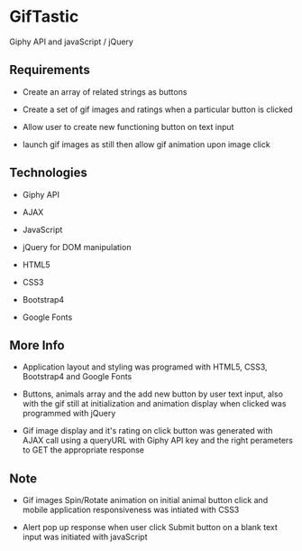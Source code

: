 # GifTastic

Giphy API and javaScript / jQuery

## Requirements

- Create an array of related strings as buttons 

- Create a set of gif images and ratings when a particular button is clicked

- Allow user to create new functioning button on text input

- launch gif images as still then allow gif animation upon image click

## Technologies 

- Giphy API

- AJAX

- JavaScript

- jQuery for DOM manipulation

- HTML5

- CSS3

- Bootstrap4

- Google Fonts

## More Info

- Application layout and styling was programed with HTML5, CSS3, Bootstrap4 and Google Fonts

- Buttons, animals array and the add new button by user text input, also with the gif still at initialization and animation display when clicked  was programmed with jQuery

- Gif image display and it's rating on click button was generated with AJAX call using a queryURL with Giphy API key and the right perameters to GET the appropriate response 

## Note

- Gif images Spin/Rotate animation on initial animal button click and mobile application responsiveness was intiated with CSS3

- Alert pop up response when user click Submit button on a blank text input was initiated with javaScript